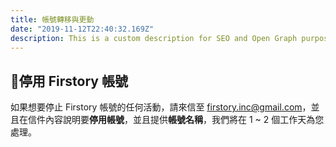 ```yaml
---
title: 帳號轉移與更動
date: "2019-11-12T22:40:32.169Z"
description: This is a custom description for SEO and Open Graph purposes, rather than the default generated excerpt. Simply add a description field to the frontmatter.
---
```

## 停用 Firstory 帳號

如果想要停止 Firstory 帳號的任何活動，請來信至 [firstory.inc@gmail.com](mailto:firstory.inc@gmail.com)，並且在信件內容說明要**停用帳號**，並且提供**帳號名稱**，我們將在 1 ~ 2 個工作天為您處理。

